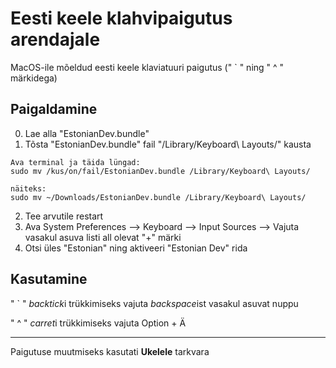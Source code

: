 # Eesti keele klahvipaigutus arendajale
MacOS-ile mõeldud eesti keele klaviatuuri paigutus (" ` " ning " ^ " märkidega)

## Paigaldamine
0. Lae alla "EstonianDev.bundle"
1. Tõsta "EstonianDev.bundle" fail "/Library/Keyboard\ Layouts/" kausta 
```
Ava terminal ja täida lüngad:
sudo mv /kus/on/fail/EstonianDev.bundle /Library/Keyboard\ Layouts/

näiteks:
sudo mv ~/Downloads/EstonianDev.bundle /Library/Keyboard\ Layouts/
```
2. Tee arvutile restart
3. Ava System Preferences --> Keyboard --> Input Sources --> Vajuta vasakul asuva listi all olevat "+" märki
4. Otsi üles "Estonian" ning aktiveeri "Estonian Dev" rida

## Kasutamine

" ` " *backtick*i trükkimiseks vajuta *backspace*ist vasakul asuvat nuppu

" ^ " *carret*i trükkimiseks vajuta Option + Ä

***

Paigutuse muutmiseks kasutati **Ukelele** tarkvara
